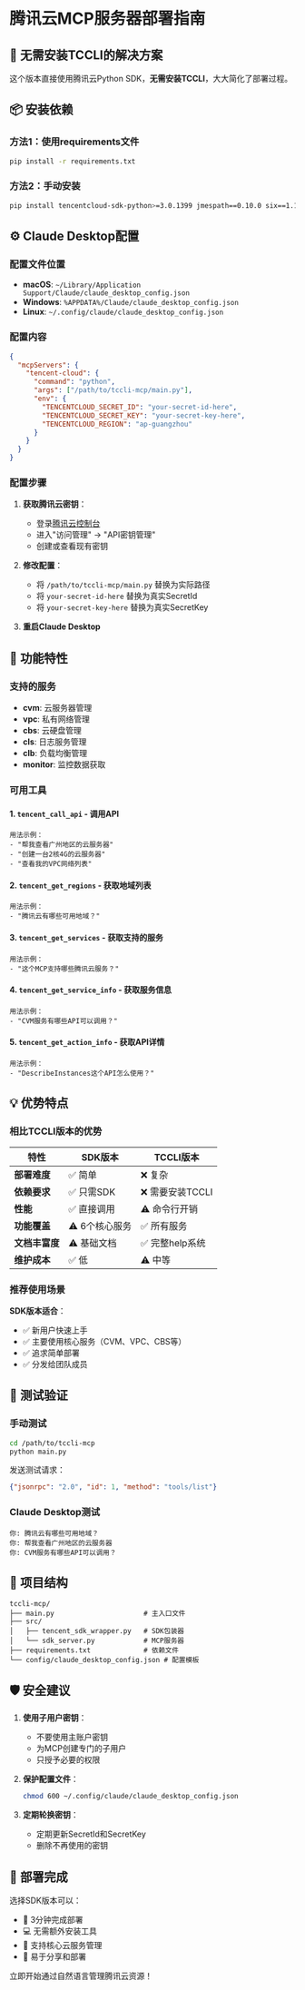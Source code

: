 # 腾讯云MCP服务器部署指南

## 🎯 无需安装TCCLI的解决方案

这个版本直接使用腾讯云Python SDK，**无需安装TCCLI**，大大简化了部署过程。

## 📦 安装依赖

### 方法1：使用requirements文件
```bash
pip install -r requirements.txt
```

### 方法2：手动安装
```bash
pip install tencentcloud-sdk-python>=3.0.1399 jmespath==0.10.0 six==1.16.0
```

## ⚙️ Claude Desktop配置

### 配置文件位置
- **macOS**: `~/Library/Application Support/Claude/claude_desktop_config.json`
- **Windows**: `%APPDATA%/Claude/claude_desktop_config.json`
- **Linux**: `~/.config/claude/claude_desktop_config.json`

### 配置内容
```json
{
  "mcpServers": {
    "tencent-cloud": {
      "command": "python",
      "args": ["/path/to/tccli-mcp/main.py"],
      "env": {
        "TENCENTCLOUD_SECRET_ID": "your-secret-id-here",
        "TENCENTCLOUD_SECRET_KEY": "your-secret-key-here",
        "TENCENTCLOUD_REGION": "ap-guangzhou"
      }
    }
  }
}
```

### 配置步骤
1. **获取腾讯云密钥**：
   - 登录[腾讯云控制台](https://console.cloud.tencent.com/)
   - 进入"访问管理" → "API密钥管理"
   - 创建或查看现有密钥

2. **修改配置**：
   - 将 `/path/to/tccli-mcp/main.py` 替换为实际路径
   - 将 `your-secret-id-here` 替换为真实SecretId
   - 将 `your-secret-key-here` 替换为真实SecretKey

3. **重启Claude Desktop**

## 🚀 功能特性

### 支持的服务
- **cvm**: 云服务器管理
- **vpc**: 私有网络管理
- **cbs**: 云硬盘管理
- **cls**: 日志服务管理
- **clb**: 负载均衡管理
- **monitor**: 监控数据获取

### 可用工具

#### 1. `tencent_call_api` - 调用API
```
用法示例：
- "帮我查看广州地区的云服务器"
- "创建一台2核4G的云服务器"
- "查看我的VPC网络列表"
```

#### 2. `tencent_get_regions` - 获取地域列表
```
用法示例：
- "腾讯云有哪些可用地域？"
```

#### 3. `tencent_get_services` - 获取支持的服务
```
用法示例：
- "这个MCP支持哪些腾讯云服务？"
```

#### 4. `tencent_get_service_info` - 获取服务信息
```
用法示例：
- "CVM服务有哪些API可以调用？"
```

#### 5. `tencent_get_action_info` - 获取API详情
```
用法示例：
- "DescribeInstances这个API怎么使用？"
```

## 💡 优势特点

### 相比TCCLI版本的优势

| 特性 | SDK版本 | TCCLI版本 |
|------|---------|-----------|
| **部署难度** | ✅ 简单 | ❌ 复杂 |
| **依赖要求** | ✅ 只需SDK | ❌ 需要安装TCCLI |
| **性能** | ✅ 直接调用 | ⚠️ 命令行开销 |
| **功能覆盖** | ⚠️ 6个核心服务 | ✅ 所有服务 |
| **文档丰富度** | ⚠️ 基础文档 | ✅ 完整help系统 |
| **维护成本** | ✅ 低 | ⚠️ 中等 |

### 推荐使用场景

**SDK版本适合**：
- ✅ 新用户快速上手
- ✅ 主要使用核心服务（CVM、VPC、CBS等）
- ✅ 追求简单部署
- ✅ 分发给团队成员

## 🔧 测试验证

### 手动测试
```bash
cd /path/to/tccli-mcp
python main.py
```

发送测试请求：
```json
{"jsonrpc": "2.0", "id": 1, "method": "tools/list"}
```

### Claude Desktop测试
```
你: 腾讯云有哪些可用地域？
你: 帮我查看广州地区的云服务器
你: CVM服务有哪些API可以调用？
```

## 📁 项目结构

```
tccli-mcp/
├── main.py                      # 主入口文件
├── src/
│   ├── tencent_sdk_wrapper.py   # SDK包装器
│   └── sdk_server.py            # MCP服务器
├── requirements.txt             # 依赖文件
└── config/claude_desktop_config.json # 配置模板
```

## 🛡️ 安全建议

1. **使用子用户密钥**：
   - 不要使用主账户密钥
   - 为MCP创建专门的子用户
   - 只授予必要的权限

2. **保护配置文件**：
   ```bash
   chmod 600 ~/.config/claude/claude_desktop_config.json
   ```

3. **定期轮换密钥**：
   - 定期更新SecretId和SecretKey
   - 删除不再使用的密钥

## 🎉 部署完成

选择SDK版本可以：
- 🚀 3分钟完成部署
- 💻 无需额外安装工具
- 🔧 支持核心云服务管理
- 📱 易于分享和部署

立即开始通过自然语言管理腾讯云资源！